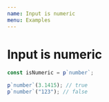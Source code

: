 ```yaml
---
name: Input is numeric
menu: Examples
---
```


# Input is numeric

```js
const isNumeric = p`number`;
```

```js
p`number`(3.1415); // true
p`number`("123"); // false
```
